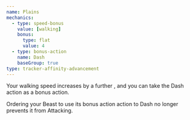 ```yaml
---
name: Plains
mechanics:
  - type: speed-bonus
    value: [walking]
    bonus:
      type: flat
      value: 4
  - type: bonus-action
    name: Dash
    baseGroup: true
type: tracker-affinity-advancement
---
```

Your walking speed increases by a further <me-distance length="10" abbr />, and you can take the Dash action as a bonus action.

Ordering your Beast to use its bonus action action to Dash no longer prevents it from Attacking.
